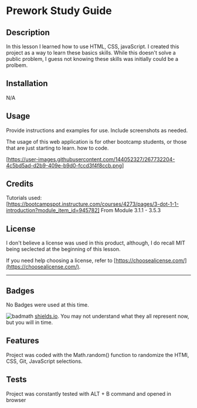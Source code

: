 # Prework Study Guide 

## Description


In this lesson I learned how to use HTML, CSS, javaScript. I created this project as a way to learn these basics skills. While this doesn't solve a public problem, I guess not knowing these skills was initially could be a prolbem. 



## Installation

N/A

## Usage

Provide instructions and examples for use. Include screenshots as needed.

The usage of this web application is for other bootcamp students, or those that are just starting to learn. how to code.


[https://user-images.githubusercontent.com/144052327/267732204-4c5bd5ad-d2b9-409e-b9d0-fccd3f4f8ccb.png]

## Credits


Tutorials used: [https://bootcampspot.instructure.com/courses/4273/pages/3-dot-1-1-introduction?module_item_id=945782]
From Module 3.1.1 - 3.5.3
## License

I don't believe a license was used in this product, although, I do recall MIT being seclected at the beginning of this lesson.


If you need help choosing a license, refer to [https://choosealicense.com/](https://choosealicense.com/).

---
## Badges

No Badges were used at this time. 

![badmath](https://img.shields.io/github/languages/top/nielsenjared/badmath)
 [shields.io](https://shields.io/). You may not understand what they all represent now, but you will in time.

## Features

Project was coded with the Math.random() function to randomize the HTMl, CSS, Git, JavaScript selections. 



## Tests

Project was constantly tested with ALT + B command and opened in browser
